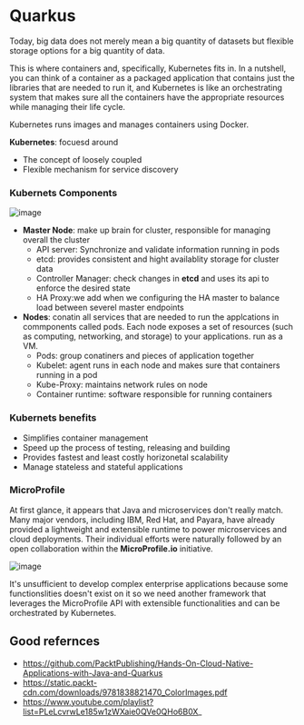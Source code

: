 # Quarkus

  Today, big data does not merely mean a big quantity of datasets but flexible storage options for a big quantity of data.

This is where containers and, specifically, Kubernetes fits in. In a nutshell, you can think of a container as a packaged application that contains just the libraries that are needed to run it, and Kubernetes is like an orchestrating system that makes sure all the containers have the appropriate resources while managing their life cycle.

Kubernetes runs images and manages containers using Docker.

**Kubernetes**: focuesd around 
  + The concept of loosely coupled
  + Flexible mechanism for service discovery
 
### Kubernets Components
![image](https://user-images.githubusercontent.com/63751555/223565727-db6f1fd4-af6d-4857-bf56-0a022b5261c5.png)
  
 + **Master Node**: make up brain for cluster, responsible for managing overall the cluster
   + API server: Synchronize and validate information running in pods
   + etcd: provides consistent and hight availablity storage for cluster data 
   + Controller Manager: check changes in **etcd** and uses its api to enforce the desired state 
   + HA Proxy:we add when we configuring the HA master to balance load between severel master endpoints
 + **Nodes**: conatin all services that are needed to run the applcations in commponents called pods. Each node exposes a set of resources (such as computing, networking, and storage) to your applications. run as a VM.
   + Pods: group conatiners and pieces of application together
   + Kubelet: agent runs in each node and makes sure that containers running in a pod
   + Kube-Proxy: maintains network rules on node
   + Container runtime: software responsible for running containers
### Kubernets benefits
  + Simplifies container management
  + Speed up the process of testing, releasing and building
  + Provides fastest and least costly horizonetal scalability
  + Manage stateless and stateful applications
  
  
### MicroProfile
  At first glance, it appears that Java and microservices don't really match. Many major vendors, including IBM, Red Hat, and Payara, have already provided a lightweight and extensible runtime to power microservices and cloud deployments. Their individual efforts were naturally followed by an open collaboration within the **MicroProfile.io** initiative.
  
  ![image](https://user-images.githubusercontent.com/63751555/224563950-9dbcb3c2-3275-4ba8-866c-7aa7113ec837.png)
  
It's unsufficient to develop complex enterprise applications because some functionslities doesn't exist on it so we need another framework that leverages the MicroProfile API with extensible functionalities and can be orchestrated by Kubernetes.
  
## Good refernces
  - https://github.com/PacktPublishing/Hands-On-Cloud-Native-Applications-with-Java-and-Quarkus
  - https://static.packt-cdn.com/downloads/9781838821470_ColorImages.pdf
  - https://www.youtube.com/playlist?list=PLeLcvrwLe185w1zWXaie0QVe0QHo6B0X_
  
